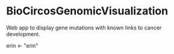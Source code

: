 # BioCircosGenomicVisualization
Web app to display gene mutations with known links to cancer development. 

erin <- "erin"
